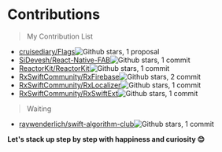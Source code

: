 # Contributions

> My Contribution List
- [cruisediary/Flags](https://github.com/cruisediary/Flags)![Github stars](https://img.shields.io/github/stars/cruisediary/Flags.svg?style=social&label=Stars), 1 proposal
- [SiDevesh/React-Native-FAB](https://github.com/SiDevesh/React-Native-FAB)![Github stars](https://img.shields.io/github/stars/SiDevesh/React-Native-FAB.svg?style=social&label=Stars), 1 commit
- [ReactorKit/ReactorKit](https://github.com/ReactorKit/ReactorKit)![Github stars](https://img.shields.io/github/stars/ReactorKit/ReactorKit.svg?style=social&label=Stars), 1 commit
- [RxSwiftCommunity/RxFirebase](https://github.com/RxSwiftCommunity/RxFirebase)![Github stars](https://img.shields.io/github/stars/RxSwiftCommunity/RxFirebase.svg?style=social&label=Stars), 2 commit
- [RxSwiftCommunity/RxLocalizer](https://github.com/RxSwiftCommunity/RxLocalizer)![Github stars](https://img.shields.io/github/stars/RxSwiftCommunity/RxLocalizer.svg?style=social&label=Stars), 1 commit
- [RxSwiftCommunity/RxSwiftExt](https://github.com/RxSwiftCommunity/RxSwiftExt)![Github stars](https://img.shields.io/github/stars/RxSwiftCommunity/RxSwiftExt.svg?style=social&label=Stars), 1 commit

> Waiting
- [raywenderlich/swift-algorithm-club](https://github.com/raywenderlich/swift-algorithm-club)![Github stars](https://img.shields.io/github/stars/raywenderlich/swift-algorithm-club.svg?style=social&label=Stars), 1 commit

**Let's stack up step by step with happiness and curiosity 😊**
